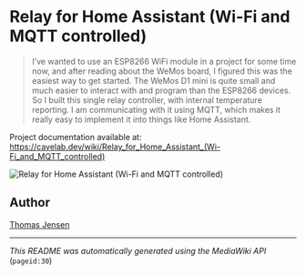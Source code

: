 # Relay for Home Assistant (Wi-Fi and MQTT controlled)

> I’ve wanted to use an ESP8266 WiFi module in a project for some time now, and after reading about the WeMos board, I figured this was the easiest way to get started. The WeMos D1 mini is quite small and much easier to interact with and program than the ESP8266 devices. So I built this single relay controller, with internal temperature reporting. I am communicating with it using MQTT, which makes it really easy to implement it into things like Home Assistant.

Project documentation available at: https://cavelab.dev/wiki/Relay_for_Home_Assistant_(Wi-Fi_and_MQTT_controlled)

![Relay for Home Assistant (Wi-Fi and MQTT controlled)](https://cavelab.dev/images/thumb/5/5f/Soldering-wires-to-relay-qerlz4.jpeg/600px-Soldering-wires-to-relay-qerlz4.jpeg)

## Author
[Thomas Jensen](https://cavelab.dev)

---
_This README was automatically generated using the MediaWiki API_ (`pageid:30`)
